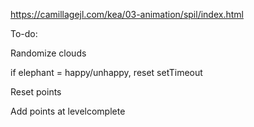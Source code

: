 https://camillagejl.com/kea/03-animation/spil/index.html

To-do:

Randomize clouds

if elephant = happy/unhappy, reset setTimeout

Reset points

Add points at levelcomplete
